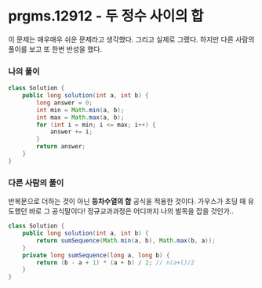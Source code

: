 # prgms.12912 - 두 정수 사이의 합

이 문제는 매우매우 쉬운 문제라고 생각했다. 그리고 실제로 그랬다. 하지만 다른 사람의 풀이를 보고 또 한번 반성을 했다.

### 나의 풀이

```java
class Solution {
    public long solution(int a, int b) {
        long answer = 0;
        int min = Math.min(a, b);
        int max = Math.max(a, b);
        for (int i = min; i <= max; i++) {
            answer += i;
        }
        return answer;
    }
}
```

### 다른 사람의 풀이

반복문으로 더하는 것이 아닌 **등차수열의 합** 공식을 적용한 것이다. 가우스가 초딩 때 유도했던 바로 그 공식말이다! 정규교과과정은 어디까지 나의 발목을 잡을 것인가..

```java
class Solution {
    public long solution(int a, int b) {
        return sumSequence(Math.min(a, b), Math.max(b, a));
    }
    private long sumSequence(long a, long b) {
        return (b - a + 1) * (a + b) / 2; // n(a+l)/2
    }
}
```

